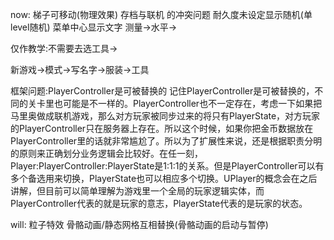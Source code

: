 now:
梯子可移动(物理效果)
存档与联机 的冲突问题
耐久度未设定显示随机(单level随机)
菜单中心显示文字
测量->水平->

仅作教学:不需要去选工具->

新游戏->模式->写名字->服装->工具

框架问题:PlayerController是可被替换的
记住PlayerController是可被替换的，不同的关卡里也可能是不一样的。PlayerController也不一定存在，考虑一下如果把马里奥做成联机游戏，那么对方玩家被同步过来的将只有PlayerState，对方玩家的PlayerController只在服务器上存在。所以这个时候，如果你把金币数据放在PlayerController里的话就非常尴尬了。所以为了扩展性来说，还是根据职责分明的原则来正确划分业务逻辑会比较好。在任一刻，Player:PlayerController:PlayerState是1:1:1的关系。但是PlayerController可以有多个备选用来切换，PlayerState也可以相应多个切换。UPlayer的概念会在之后讲解，但目前可以简单理解为游戏里一个全局的玩家逻辑实体，而PlayerController代表的就是玩家的意志，PlayerState代表的是玩家的状态。

will:
粒子特效
骨骼动画/静态网格互相替换(骨骼动画的启动与暂停)
